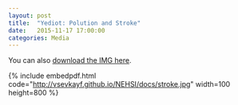 ```yaml
---
layout: post
title:  "Yediot: Polution and Stroke"
date:   2015-11-17 17:00:00
categories: Media
---
```

You can also [download the IMG here](http://vsevkayf.github.io/NEHSI/docs/stroke.jpg).

{% include embedpdf.html code="http://vsevkayf.github.io/NEHSI/docs/stroke.jpg" width=100 height=800 %}
